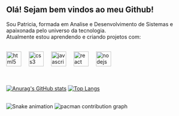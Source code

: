 ## Olá! Sejam bem vindos ao meu Github!

Sou Patricia, formada em Analise e Desenvolvimento de Sistemas e apaixonada pelo universo da tecnologia.
<br>
Atualmente estou aprendendo e criando projetos com:
<br>
<br>
<div align="left">
  <img src="https://cdn.jsdelivr.net/gh/devicons/devicon/icons/html5/html5-original.svg" height="40" alt="html5 logo"  />
  <img width="12" />
  <img src="https://cdn.jsdelivr.net/gh/devicons/devicon/icons/css3/css3-original.svg" height="40" alt="css3 logo"  />
  <img width="12" />
  <img src="https://cdn.jsdelivr.net/gh/devicons/devicon/icons/javascript/javascript-original.svg" height="40" alt="javascript logo"  />
  <img width="12" />
  <img src="https://cdn.jsdelivr.net/gh/devicons/devicon/icons/react/react-original.svg" height="40" alt="react logo"  />
  <img width="12" />
  <img src="https://cdn.jsdelivr.net/gh/devicons/devicon/icons/nodejs/nodejs-original.svg" height="40" alt="nodejs logo"  />
</div>

<br>
<br>




[![Anurag's GitHub stats](https://github-readme-stats.vercel.app/api?username=PatriciaOp&show_icons=true&theme=radical)](https://github.com/anuraghazra/github-readme-stats)         [![Top Langs](https://github-readme-stats.vercel.app/api/top-langs/?username=anuraghazra&layout=donut)](https://github.com/anuraghazra/github-readme-stats)

<br>
 <img src="https://raw.githubusercontent.com/PatriciaOp /PatriciaOp /output/snake.svg" alt="Snake animation" /> 

<picture>
  <source media="(prefers-color-scheme: dark)" srcset="https://raw.githubusercontent.com/PatriciaOp /PatriciaOp /output/pacman-contribution-graph-dark.svg">
  <source media="(prefers-color-scheme: light)" srcset="https://raw.githubusercontent.com/PatriciaOp /PatriciaOp /output/pacman-contribution-graph.svg">
  <img alt="pacman contribution graph" src="https://raw.githubusercontent.com/PatriciaOp /PatriciaOp /output/pacman-contribution-graph.svg">
</picture>


###
